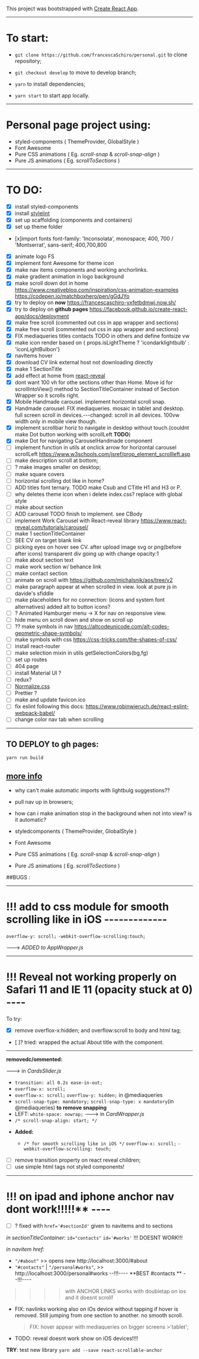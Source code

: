 This project was bootstrapped with [Create React App](https://github.com/facebook/create-react-app).

---

# To start:

- `git clone https://github.com/francescaSchiro/personal.git` to clone repository;

- `git checkout develop` to move to develop branch;

- `yarn` to install dependencies;

- `yarn start` to start app locally.

---

# Personal page project using:

- styled-components ( ThemeProvider, GlobalStyle )
- Font Awesome
- Pure CSS animations ( Eg. _scroll-snap_ & _scroll-snap-align_ )
- Pure JS animations ( Eg. _scrollToSections_ )

---

# TO DO:

- [x] install styled-components
- [x] install [stylelint](https://github.com/styled-components/stylelint-processor-styled-components)
- [x] set up scaffolding (components and containers)
- [x] set up theme folder
- [x]import fonts font-family: 'Inconsolata', monospace; 400, 700 / 'Montserrat', sans-serif; 400,700,800
- [x] animate logo FS
- [x] implement font Awesome for theme icon
- [x] make nav items components and working anchorlinks.
- [x] make gradient animation in logo background
- [x] make scroll down dot in home https://www.creativebloq.com/inspiration/css-animation-examples https://codepen.io/matchboxhero/pen/gGdJYo
- [x] try to deploy on **now** https://francescaschiro-yxfetbdmwj.now.sh/
- [x] try to deploy on **github pages** https://facebook.github.io/create-react-app/docs/deployment
- [x] make free scroll (commented out css in app wrapper and sections)
- [x] make free scroll (commented out css in app wrapper and sections)
- [x] FIX mediaqueries titles contacts TODO in others and define fontsize vw
- [x] make icon render based on { props.isLightTheme ? 'icondarklightbulb' : 'iconLightBulbon'}
- [x] navItems hover
- [x] download CV link external host not downloading directly
- [x] make 1 SectionTitle
- [x] add effect at home from [react-reveal](https://www.react-reveal.com/docs/props/)
- [x] dont want 100 vh for othe sections other than Home. Move id for scrollIntoView() method to SectionTitleContainer instead of Section Wrapper so it scrolls right.
- [x] Mobile Handmade carousel. implement horizontal scroll snap.
- [x] Handmade carousel: FIX mediaqueries. mosaic in tablet and desktop. full screen scroll in devices.---changed: scroll in all devices. 100vw width only in mobile view though.
- [x] implement scrollbar horiz to navigate in desktop without touch.(couldnt make Dot button working with scrollLeft **TODO**)
- [x] make Dot for navigating CarouselHandmade component
- [ ] implement function in utils at onclick arrow for horizontal carousel scrollLeft https://www.w3schools.com/jsref/prop_element_scrollleft.asp
- [ ] make description scroll at bottom;
- [ ] ? make images smaller on desktop;
- [ ] make square covers
- [ ] horizontal scrolling dot like in home?
- [ ] ADD titles font ternary. TODO make Csub and CTitle H1 and H3 or P.
- [ ] why deletes theme icon when i delete index.css? replace with global style
- [ ] make about section
- [ ] ADD carousel TODO finish to implement. see CBody
- [ ] implement Work Carousel with React-reveal library https://www.react-reveal.com/tutorials/carousel/
- [ ] make 1 sectionTitleContainer
- [ ] SEE CV on target blank link
- [ ] picking eyes on hover see CV. after upload image svg or png(before after icons) transparent div going up with change opacity:1
- [ ] make about section text
- [ ] make work section w/ behance link
- [ ] make contact section
- [ ] animate on scroll with https://github.com/michalsnik/aos/tree/v2
- [ ] make paragraph appear at when scrolled in view. look at pure js in davide's sfiddle
- [ ] make placeholders for no connection: (icons and system font alternatives) added alt to button icons?
- [ ] ? Animated Hamburger menu -> X for nav on responsive view.
- [ ] hide menu on scroll down and show on scroll up
- [ ] ?? make symbols in nav https://altcodeunicode.com/alt-codes-geometric-shape-symbols/
- [ ] make symbols with css https://css-tricks.com/the-shapes-of-css/
- [ ] install react-router
- [ ] make selection mixin in utils getSelectionColors(bg,fg)
- [ ] set up routes
- [ ] 404 page
- [ ] install Material UI ?
- [ ] redux?
- [ ] [Normalize.css](http://necolas.github.io/normalize.css/)
- [ ] Prettier ?
- [ ] make and update favicon.ico
- [ ] fix eslint following this docs: https://www.robinwieruch.de/react-eslint-webpack-babel/
- [ ] change color nav tab when scrolling

---

## TO DEPLOY to gh pages:

`yarn run build`

## [more info](https://facebook.github.io/create-react-app/docs/deployment)

- why can't make automatic imports with lightbulg suggestions??
- pull nav up in browsers;
- how can i make animation stop in the background when not into view? is it automatic?

- styledcomponents ( ThemeProvider, GlobalStyle )
- Font Awesome
- Pure CSS animations ( Eg. _scroll-snap_ & _scroll-snap-align_ )
- Pure JS animations ( Eg. _scrollToSections_ )

##BUGS :

---

# !!! **add to css module for smooth scrolling like in iOS** -------------

`overflow-y: scroll;`
`-webkit-overflow-scrolling:touch;`

---> _ADDED to AppWrapper.js_

---

# !!! **Reveal not working properly on Safari 11 and IE 11 (opacity stuck at 0)** ----

To try:

- [x] remove overflox-x:hidden; and overflow:scroll to body and html tag;

- [ ]? tried: wrapped the actual About title with the <Fade> component.

---

**removedc/ommented:**

---> in _CardsSlider.js_

- `transition: all 0.2s ease-in-out;`
- `overflow-x: scroll;`
- `overflow-x: scroll;`
  `overflow-y: hidden;` in @mediaqueries
- `scroll-snap-type: mandatory;`
  `scroll-snap-type: x mandatory`(in @mediaqueries) **to remove snapping**
- LEFT: `white-space: nowrap;`
  ---> in _CardWrapper.js_
- `/* scroll-snap-align: start; */`

* **Added:**

  - `/* for smooth scrolling like in iOS */`
    `overflow-x: scroll;`
    `-webkit-overflow-scrolling: touch;`

- [ ] remove transition property on react reveal children;
- [ ] use simple html tags not styled components!

---

# !!! on ipad and iphone anchor nav dont work!!!!!\*\* ----

- [ ] ? fixed with `href='#sectionId'` given to navitems <a> and to sections

_in sectionTitleContainer:_
`id="contacts"`
`id='#works'` !!! DOESNT WORK!!!

_in navitem href:_

- `"/#about"` >> opens new http://localhost:3000/#about
- `"#contacts"` | `"/personal#works"`, >> http://localhost:3000/personal#works --!!!---- **BEST #contacts ** --!!!----

> > > > with ANCHOR LINKS works with doubletap on ios and it doesnt scroll!

- FIX: navlinks working also on iOs device without tapping if hover is removed. Still jumping from one section to another. no smooth scroll.
  > FIX: hover appear with mediaqueries on bigger screens >'tablet';
- TODO: reveal doesnt work show on iOS devices!!!!

**TRY**: test new library `yarn add --save react-scrollable-anchor`
